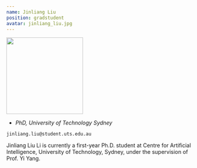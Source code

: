 ```yaml
---
name: Jinliang Liu 
position: gradstudent
avatar: jinliang_liu.jpg
---
```


<img width="200" src="{{site.baseurl}}/images/people/{{page.avatar}}" data-action="zoom">

- _PhD, University of Technology Sydney_<br>
<!--- _Science coach. Collaborator. Transdisciplinary optimist._-->

<i class="fa fa-envelope-o"></i> `jinliang.liu@student.uts.edu.au`

Jinliang Liu Li is currently a first-year Ph.D. student at Centre for Artificial Intelligence, University of Technology, Sydney, under the supervision of Prof. Yi Yang.
